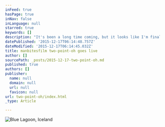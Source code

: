 ```yaml
---
inFeed: true
hasPage: true
inNav: false
inLanguage: null
starred: true
keywords: []
description: "It's been a long time coming, but it looks like I'm finally going to move to next-gen site design using the Grid I/O platform. Let's see what this puppy can do."
datePublished: '2015-12-17T06:14:48.757Z'
dateModified: '2015-12-17T06:14:45.032Z'
title: manbitesfilm two-point-oh goes live
author: []
sourcePath: _posts/2015-12-17-two-point-oh.md
published: true
authors: []
publisher:
  name: null
  domain: null
  url: null
  favicon: null
url: two-point-oh/index.html
_type: Article

---
```

![Blue Lagoon, Iceland](https://s3-us-west-2.amazonaws.com/the-grid-img/p/9dc4f059a001f992543c8bc085393c9749a3d2cd.jpg)